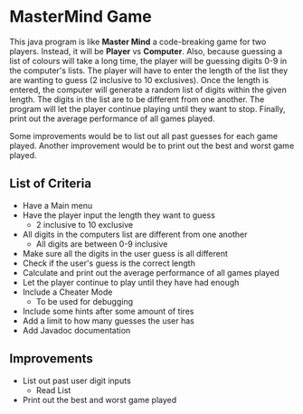 # MasterMind Game
This java program is like **Master Mind** a code-breaking game for two players. Instead, it will be 
**Player** vs **Computer**. Also, because guessing a list of colours will take a long time, the 
player will be guessing digits 0-9 in the computer's lists. The player will have to enter the 
length of the list they are wanting to guess (2 inclusive to 10 exclusives). Once the length is entered, 
the computer will generate a random list of digits within the given length. The digits in the list are to 
be different from one another. The program will let the player continue playing until they want to stop.
Finally, print out the average performance of all games played.

Some improvements would be to list out all past guesses for each game played. Another improvement would 
be to print out the best and worst game played.

## List of Criteria
- Have a Main menu
- Have the player input the length they want to guess
  - 2 inclusive to 10 exclusive
- All digits in the computers list are different from one another
  - All digits are between 0-9 inclusive
- Make sure all the digits in the user guess is all different
- Check if the user's guess is the correct length
- Calculate and print out the average performance of all games played
- Let the player continue to play until they have had enough
- Include a Cheater Mode
  - To be used for debugging
- Include some hints after some amount of tires
- Add a limit to how many guesses the user has
- Add Javadoc documentation  

<!--![Old Content](pic.jpg)-->

## Improvements
- List out past user digit inputs
  - Read List
- Print out the best and worst game played

<!--![Improved Content]() -->